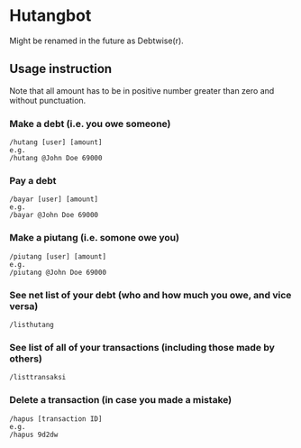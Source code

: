 # Hutangbot

Might be renamed in the future as Debtwise(r).

## Usage instruction

Note that all amount has to be in positive number greater than zero and without punctuation.

### Make a debt (i.e. you owe someone)

```
/hutang [user] [amount]
e.g.
/hutang @John Doe 69000
```

### Pay a debt

```
/bayar [user] [amount]
e.g.
/bayar @John Doe 69000
```

### Make a piutang (i.e. somone owe you)

```
/piutang [user] [amount]
e.g.
/piutang @John Doe 69000
```

### See net list of your debt (who and how much you owe, and vice versa)

```
/listhutang
```

### See list of all of your transactions (including those made by others)

```
/listtransaksi
```

### Delete a transaction (in case you made a mistake)

```
/hapus [transaction ID]
e.g.
/hapus 9d2dw
```
